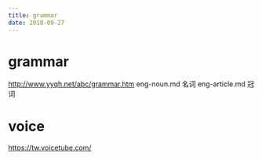 ```yaml
---
title: grammar
date: 2018-09-27
---
```

# grammar
http://www.yyqh.net/abc/grammar.htm
eng-noun.md 名词
eng-article.md 冠词

# voice
https://tw.voicetube.com/